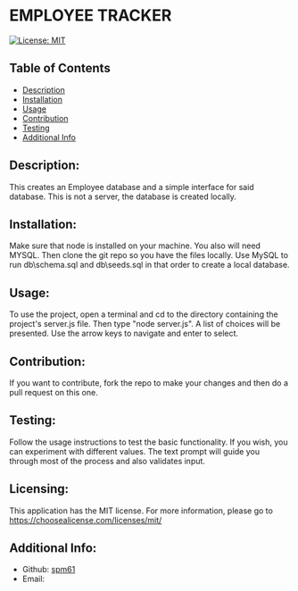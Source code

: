 # EMPLOYEE TRACKER

  [![License: MIT](https://img.shields.io/badge/License-MIT-yellow.svg)](https://opensource.org/licenses/MIT)

  ## Table of Contents 
  - [Description](#description)
  - [Installation](#installation)
  - [Usage](#usage)
  - [Contribution](#contribution)
  - [Testing](#testing)
  - [Additional Info](#additional-info)

  ## Description:
  This creates an Employee database and a simple interface for said database.  This is not a server, the database is created locally.

  ## Installation:
  Make sure that node is installed on your machine.  You also will need MYSQL. Then clone the git repo so you have the files locally. Use MySQL to run db\schema.sql and db\seeds.sql in that order to create a local database.

  ## Usage:
  To use the project, open a terminal and cd to the directory containing the project's server.js file.  Then type "node server.js".  A list of choices will be presented.  Use the arrow keys to navigate and enter to select.

  ## Contribution:
  If you want to contribute, fork the repo to make your changes and then do a pull request on this one.

  ## Testing:
  Follow the usage instructions to test the basic functionality. If you wish, you can experiment with different values.  The text prompt will guide you through most of the process and also validates input.  

  ## Licensing:
  This application has the MIT license.
  For more information, please go to 
  https://choosealicense.com/licenses/mit/

  ## Additional Info:
  - Github: [spm61](https://github.com/spm61)
  - Email: 